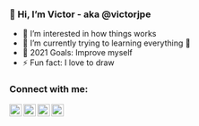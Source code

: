 ### 👋 Hi, I’m Victor - aka @victorjpe
- 👀 I’m interested in how things works
- 🌱 I’m currently trying to learning everything 🤣
- 🥅 2021 Goals: Improve myself
- ⚡ Fun fact: I love to draw

### Connect with me:

[<img align="left" alt="victorjpe | YouTube" width="22px" src="https://cdn.jsdelivr.net/npm/simple-icons@v3/icons/youtube.svg" />][youtube]
[<img align="left" alt="victorjpe | Twitter" width="22px" src="https://cdn.jsdelivr.net/npm/simple-icons@v3/icons/twitter.svg" />][twitter]
[<img align="left" alt="victorjpe | LinkedIn" width="22px" src="https://cdn.jsdelivr.net/npm/simple-icons@v3/icons/linkedin.svg" />][linkedin]
[<img align="left" alt="victorjpe | Instagram" width="22px" src="https://cdn.jsdelivr.net/npm/simple-icons@v3/icons/instagram.svg" />][instagram]

<br />


<!---
victorjpe/victorjpe is a ✨ special ✨ repository because its `README.md` (this file) appears on your GitHub profile.
You can click the Preview link to take a look at your changes.
--->

[twitter]: https://twitter.com/
[youtube]: https://youtube.com/
[instagram]: https://instagram.com/
[linkedin]: https://linkedin.com/in/
